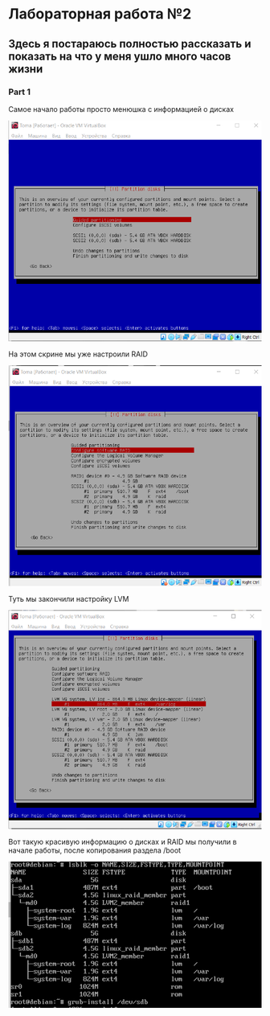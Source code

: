 # Лабораторная работа №2
## Здесь я постараюсь полностью рассказать и показать на что у меня ушло много часов жизни

### Part 1

Самое начало работы
просто менюшка с информацией о дисках

![alt text](https://github.com/2kazbek/lab_git/blob/master/lab2/screenshots/part1/1.nachalo_ustanovki.png)


На этом скрине мы уже настроили RAID

![alt text](https://github.com/2kazbek/lab_git/blob/master/lab2/screenshots/part1/4.Nastroika_RAID.png)

Туть мы закончили настройку LVM

![alt text](https://github.com/2kazbek/lab_git/blob/master/lab2/screenshots/part1/7.konechnaya_nastroika_LVM.png)

Вот такую красивую информацию о дисках и RAID мы получили в начале работы, после копирования раздела /boot

![alt text](https://github.com/2kazbek/lab_git/blob/master/lab2/screenshots/part1/10.pervaya_informatsiya_o_diskah.png)